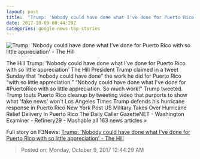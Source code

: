 ```yaml
---
layout: post
title:  "Trump: 'Nobody could have done what I've done for Puerto Rico with so little appreciation' - The Hill"
date: 2017-10-09 00:44:29Z
categories: google-news-top-stories
---
```


![Trump: 'Nobody could have done what I've done for Puerto Rico with so little appreciation' - The Hill](http://thehill.com/sites/default/files/trump-puertorico-getty.jpg)

The Hill Trump: 'Nobody could have done what I've done for Puerto Rico with so little appreciation' The Hill President Trump claimed in a tweet Sunday that “nobody could have done” the work he did for Puerto Rico “with so little appreciation.” “Nobody could have done what I've done for #PuertoRico with so little appreciation. So much work!” Trump tweeted. Trump touts Puerto Rico cleanup by tweeting video that purports to show what 'fake news' won't Los Angeles Times Trump defends his hurricane response in Puerto Rico New York Post US Military Takes Over Hurricane Relief Delivery In Puerto Rico The Daily Caller GazetteNET - Washington Examiner - Refinery29 - Mashable all 163 news articles »


Full story on F3News: [Trump: 'Nobody could have done what I've done for Puerto Rico with so little appreciation' - The Hill](http://www.f3nws.com/n/vyk3jH)

> Posted on: Monday, October 9, 2017 12:44:29 AM

